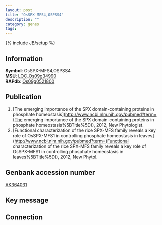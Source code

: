 ```yaml
---
layout: post
title: "OsSPX-MFS4,OSPSS4"
description: ""
category: genes
tags: 
---
```

{% include JB/setup %}

## Information
__Symbol__: OsSPX-MFS4,OSPSS4  
__MSU__: [LOC_Os09g34990](http://rice.plantbiology.msu.edu/cgi-bin/ORF_infopage.cgi?orf=LOC_Os09g34990)  
__RAPdb__: [Os09g0521800](http://rapdb.dna.affrc.go.jp/viewer/gbrowse_details/irgsp1?name=Os09g0521800)  

## Publication
1. [The emerging importance of the SPX domain-containing proteins in phosphate homeostasis](http://www.ncbi.nlm.nih.gov/pubmed?term=(The emerging importance of the SPX domain-containing proteins in phosphate homeostasis%5BTitle%5D)), 2012, New Phytologist.
2. [Functional characterization of the rice SPX-MFS family reveals a key role of OsSPX-MFS1 in controlling phosphate homeostasis in leaves](http://www.ncbi.nlm.nih.gov/pubmed?term=(Functional characterization of the rice SPX-MFS family reveals a key role of OsSPX-MFS1 in controlling phosphate homeostasis in leaves%5BTitle%5D)), 2012, New Phytol.

## Genbank accession number
[AK364031](http://www.ncbi.nlm.nih.gov/nuccore/AK364031)

## Key message

## Connection


